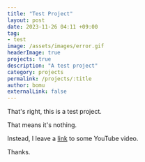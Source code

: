 ```yaml
---
title: "Test Project"
layout: post
date: 2023-11-26 04:11 +09:00
tag:
- test
image: /assets/images/error.gif
headerImage: true
projects: true
description: "A test project"
category: projects
permalink: /projects/:title
author: bomu
externalLink: false
---
```


That's right, this is a test project.

That means it's nothing.

Instead, I leave a [link](https://www.youtube.com/watch?v=dQw4w9WgXcQ) to some YouTube video.

Thanks.
